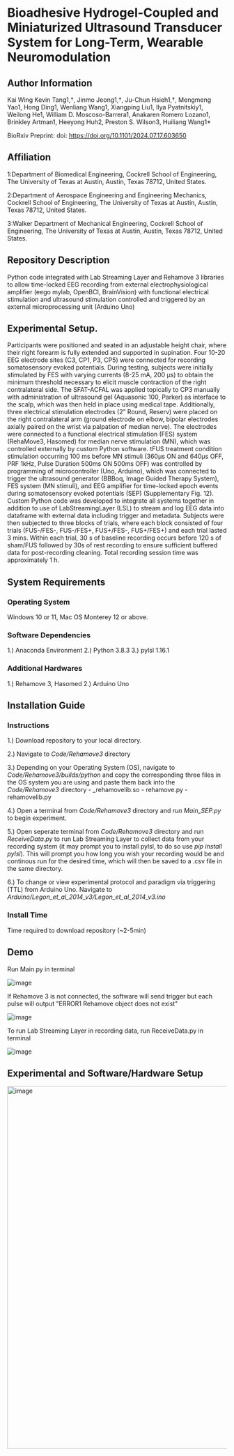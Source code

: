 # Bioadhesive Hydrogel-Coupled and Miniaturized Ultrasound Transducer System for Long-Term, Wearable Neuromodulation
## Author Information
Kai Wing Kevin Tang1,†, Jinmo Jeong1,†, Ju-Chun Hsieh1,†, Mengmeng Yao1, Hong Ding1, Wenliang Wang1, Xiangping Liu1, Ilya Pyatnitskiy1, Weilong He1, William D. Moscoso-Barrera1, Anakaren Romero Lozano1, Brinkley Artman1, Heeyong Huh2, Preston S. Wilson3, Huiliang Wang1* 

BioRxiv Preprint: doi: https://doi.org/10.1101/2024.07.17.603650

## Affiliation
1:Department of Biomedical Engineering, Cockrell School of Engineering, The University of Texas at Austin, Austin, Texas 78712, United States.

2:Department of Aerospace Engineering and Engineering Mechanics, Cockrell School of Engineering, The University of Texas at Austin, Austin, Texas 78712, United States.

3:Walker Department of Mechanical Engineering, Cockrell School of Engineering, The University of Texas at Austin, Austin, Texas 78712, United States.

## Repository Description
Python code integrated with Lab Streaming Layer and Rehamove 3 libraries to allow time-locked EEG recording from external electrophysiological amplifier (eego mylab, OpenBCI, BrainVision) with functional electrical stimulation and ultrasound stimulation controlled and triggered by an external microprocessing unit (Arduino Uno)

## Experimental Setup. 
Participants were positioned and seated in an adjustable height chair, where their right forearm is fully extended and supported in supination. Four 10-20 EEG electrode sites (C3, CP1, P3, CP5) were connected for recording somatosensory evoked potentials. During testing, subjects were initially stimulated by FES with varying currents (8-25 mA, 200 µs) to obtain the minimum threshold necessary to elicit muscle contraction of the right contralateral side. The SFAT-ACFAL was applied topically to CP3 manually with administration of ultrasound gel (Aquasonic 100, Parker) as interface to the scalp, which was then held in place using medical tape. Additionally, three electrical stimulation electrodes (2” Round, Reserv) were placed on the right contralateral arm (ground electrode on elbow, bipolar electrodes axially paired on the wrist via palpation of median nerve). The electrodes were connected to a functional electrical stimulation (FES) system (RehaMove3, Hasomed) for median nerve stimulation (MN), which was controlled externally by custom Python software. tFUS treatment condition stimulation occurring 100 ms before MN stimuli (360µs ON and 640µs OFF, PRF 1kHz, Pulse Duration 500ms ON 500ms OFF) was controlled by programming of microcontroller (Uno, Arduino), which was connected to trigger the ultrasound generator (BBBoq, Image Guided Therapy System), FES system (MN stimuli), and EEG amplifier for time-locked epoch events during somatosensory evoked potentials (SEP) (Supplementary Fig. 12). Custom Python code was developed to integrate all systems together in addition to use of LabStreamingLayer (LSL) to stream and log EEG data into dataframe with external data including trigger and metadata. Subjects were then subjected to three blocks of trials, where each block consisted of four trials (FUS-/FES-, FUS-/FES+, FUS+/FES-, FUS+/FES+) and each trial lasted 3 mins. Within each trial, 30 s of baseline recording occurs before 120 s of sham/FUS followed by 30s of rest recording to ensure sufficient buffered data for post-recording cleaning. Total recording session time was approximately 1 h.

## System Requirements
### Operating System
Windows 10 or 11, Mac OS Monterey 12 or above.

### Software Dependencies
1.) Anaconda Environment
2.) Python 3.8.3
3.) pylsl 1.16.1

### Additional Hardwares
1.) Rehamove 3, Hasomed
2.) Arduino Uno

## Installation Guide
### Instructions
1.) Download repository to your local directory.   

2.) Navigate to _Code/Rehamove3_ directory

3.) Depending on your Operating System (OS), navigate to _Code/Rehamove3/builds/python_ and copy the corresponding three files in the OS system you are using and paste them         back into the _Code/Rehamove3_ directory
    - _rehamovelib.so
    - rehamove.py
    - rehamovelib.py
    
4.) Open a terminal from _Code/Rehamove3_ directory and _run Main_SEP.py_ to begin experiment. 

5.) Open seperate terminal from _Code/Rehamove3_ directory and run _ReceiveData.py_ to run Lab Streaming Layer to collect data from your recording system (it may prompt you to     install pylsl, to do so use _pip install pylsl_). This will prompt you how long you wish your recording would be and continous run for the desired time, which will then be     saved to a .csv file in the same directory.

6.) To change or view experimental protocol and paradigm via triggering (TTL) from Arduino Uno. Navigate to _Arduino/Legon_et_al_2014_v3/Legon_et_al_2014_v3.ino_

### Install Time
Time required to download repository (~2-5min)

## Demo
Run Main.py in terminal

![image](https://github.com/user-attachments/assets/48409f9f-b201-43d2-af29-9af780b4586c)

If Rehamove 3 is not connected, the software will send trigger but each pulse will output "ERROR1 Rehamove object does not exist"

![image](https://github.com/user-attachments/assets/4b83c213-b863-478c-bdb4-f084b1e1290e)

To run Lab Streaming Layer in recording data, run ReceiveData.py in terminal

![image](https://github.com/user-attachments/assets/514c7502-de66-46ea-a932-91b966990b35)



    
## Experimental and Software/Hardware Setup
<img width="832" alt="image" src="https://github.com/user-attachments/assets/c9ffa133-0699-4cfc-8b81-768f76bac352">



